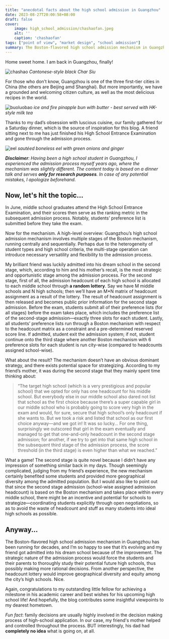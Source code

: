 ```yaml
---
title: "anecdotal facts about the high school admission in Guangzhou"
date: 2023-08-27T20:00:58+08:00
draft: false
cover:
    image: high_school_admission/chashaofan.jpeg
    alt: ''
    caption: 'chashaofan'
tags: ["point of view", "market design", "school admission"]
summary: The Boston-flavored high school admission mechanism in Guangzhou has been running for decades, and I’m so happy to see that it’s evolving and my friend got admitted into his dream school because of the improvement.
---
```


Home sweet home. I am back in Guangzhou, finally!

![chashao](/high_school_admission/chashao.jpeg)
*Cantonese-style black Char Siu*

For those who don’t know, Guangzhou is one of the three first-tier cities in China (the others are Beijing amd Shanghai). But more importantly, we have a grounded and welcoming citizen culture, as well as the most delicious recipes in the world.

![buoluobao](/high_school_admission/buoluobao.jpeg)
*ice and fire pinapple bun with butter - best served with HK-style milk tea*

Thanks to my dad’s obsession with luscious cuisine, our family gathered for a Saturday dinner, which is the source of inspiration for this blog. A friend sitting next to me has just finished his High School Entrance Examination and gone through the admission process.



![eel](/high_school_admission/eel.jpeg)
*sautéed boneless eel with green onions and ginger*

***Disclaimer**: Having been a high school student in Guangzhou, I experienced the admission process myself years ago, where the mechanism was slightly different. The content today is based on a dinner talk and serves **only for research purposes**. In case of any potential mistakes, I apologize beforehand.*

## Now, let's hit the topic...

In June, middle school graduates attend the High School Entrance Examination, and their scores then serve as the ranking metric in the subsequent admission process. Notably, students’ preference list is submitted before they take the exam.

Now for the mechanism. A high-level overview: Guangzhou’s high school admission mechanism involves multiple stages of the Boston mechanism, running centrally and sequentially. Perhaps due to the heterogeneity of student types and high school criteria, the multi-stage operation can introduce necessary versatility and flexibility to the admission process.

My brilliant friend was luckily admitted into his dream school in the second stage, which, according to him and his mother’s recall, is the most strategic and opportunistic stage among the admission process. For the second stage, first of all, the admission headcount of each high school is allocated to each middle school through **a random lottery**. Say we have M middle schools and N high schools; then we’ll have an M*N matrix of headcount assignment as a result of the lottery. The result of headcount assignment is then released and becomes public prior information for the second stage admission. Before the exam, students submit all of their preference lists (for all stages) before the exam takes place, which includes the preference list of the second-stage admission—exactly three slots for each student. Lastly, all students’ preference lists run through a Boston mechanism with respect to the headcount matrix as a constraint and a pre-determined reserved score line. If admitted, student exit the admission system; if not, student continue onto the third stage where another Boston mechanism with 6 preference slots for each student is run city-wise (compared to headcounts assigned school-wise).

What about the result? The mechanism doesn’t have an obvious dominant strategy, and there exists potential space for strategizing. According to my friend’s mother, it was during the second stage that they mainly spent time thinking about:

>  “The target high school (which is a very prestigious and popular school) that we opted for only has one headcount for his middle school. But everybody else in our middle school also dared not list that school as the first choice because there’s a super capable girl in our middle school who is probably going to score very high in the exam and would, for sure, secure that high school’s only headcount if she wants to. But we took a risk and listed that school as our first choice anyway—and we got in! It was so lucky… For one thing, surprisingly we outscored that girl in the exam eventually and managed to get that one-and-only headcount in the second stage admission; for another, if we try to get into that same high school in the subsequent third stage of the admission process, the score threshold (in the third stage) is even higher than what we reached.”

What a game! The second stage is quite novel because I didn’t have any impression of something similar back in my days. Though seemingly complicated, judging from my friend’s experience, the new mechanism certainly benefited some students and provided more geographical diversity among the admitted population. But I would also like to point out that since the second stage admission (school-wise assigned admission headcount) is based on the Boston mechanism and takes place within every middle school, there might be an incentive and potential for schools to strategize—coordinating students explicitly through open negotiations, so as to avoid the waste of headcount and stuff as many students into ideal high schools as possible.

## Anyway...

The Boston-flavored high school admission mechanism in Guangzhou has been running for decades, and I’m so happy to see that it’s evolving and my friend got admitted into his dream school because of the improvement. The strategic nature of the admission process would force the students and their parents to thoroughly study their potential future high schools, thus possibly making more rational decisions. From another perspective, the headcount lottery would improve geographical diversity and equity among the city’s high schools. Nice.

Again, congratulations to my outstanding little fellow for achieving a milestone in his academic career and best wishes for his upcoming high school life! And hopefully, the blog contributes some insightful viewpoints to my dearest hometown.

*Fun fact*: family decisions are usually highly involved in the decision making process of high-school application. In our case, my friend's mother helped and controlled throughout the process. BUT interestingly, his dad had **completely no idea** what is going on, at all.
